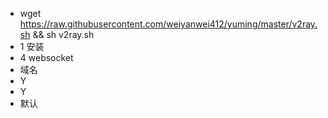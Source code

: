 - wget https://raw.githubusercontent.com/weiyanwei412/yuming/master/v2ray.sh && sh v2ray.sh 
- 1 安装
- 4 websocket
- 域名
- Y
- Y
- 默认

